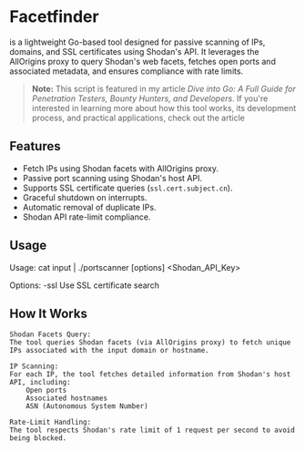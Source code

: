 # Facetfinder

is a lightweight Go-based tool designed for passive scanning of IPs, domains, and SSL certificates using Shodan's API. It leverages the AllOrigins proxy to query Shodan's web facets, fetches open ports and associated metadata, and ensures compliance with rate limits.

> **Note:** This script is featured in my article *Dive into Go: A Full Guide for Penetration Testers, Bounty Hunters, and Developers*. If you're interested in learning more about how this tool works, its development process, and practical applications, check out the article

## Features

- Fetch IPs using Shodan facets with AllOrigins proxy.
- Passive port scanning using Shodan's host API.
- Supports SSL certificate queries (`ssl.cert.subject.cn`).
- Graceful shutdown on interrupts.
- Automatic removal of duplicate IPs.
- Shodan API rate-limit compliance.

## Usage

Usage: cat input | ./portscanner [options] <Shodan_API_Key>

Options:
  -ssl  Use SSL certificate search

## How It Works

    Shodan Facets Query:
    The tool queries Shodan facets (via AllOrigins proxy) to fetch unique IPs associated with the input domain or hostname.

    IP Scanning:
    For each IP, the tool fetches detailed information from Shodan's host API, including:
        Open ports
        Associated hostnames
        ASN (Autonomous System Number)

    Rate-Limit Handling:
    The tool respects Shodan's rate limit of 1 request per second to avoid being blocked.

